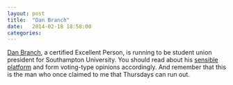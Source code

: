 ```yaml
---
layout: post
title:  "Dan Branch"
date:   2014-02-18 18:58:00
categories:
---
```


[Dan Branch](http://www.danrbranch.co.uk/vote/), a certified Excellent Person, is running to be student union president for Southampton University. You should read about his [sensible platform](https://www.susu.org/running-your-union/elections/2013/spring/manifesto/daniel-branch) and form voting-type opinions accordingly. And remember that this is the man who once claimed to me that Thursdays can run out.
